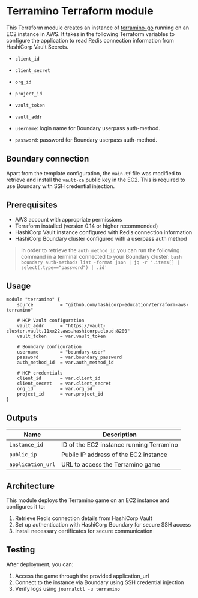 # Terramino Terraform module

This Terraform module creates an instance of [terramino-go](https://github.com/hashicorp-education/terramino-go) running on an EC2 instance in AWS. It takes in the following Terraform variables to configure the application to read Redis connection information from HashiCorp Vault Secrets.

- `client_id`
- `client_secret`
- `org_id`
- `project_id`

- `vault_token`
- `vault_addr`
- `username`: login name for Boundary userpass auth-method.
- `password`: password for Boundary userpass auth-method.

## Boundary connection
Apart from the template configuration, the `main.tf` file was modified to retrieve and install the `vault-ca` public key in the EC2.
This is required to use Boundary with SSH credential injection.

## Prerequisites

- AWS account with appropriate permissions
- Terraform installed (version 0.14 or higher recommended)
- HashiCorp Vault instance configured with Redis connection information
- HashiCorp Boundary cluster configured with a userpass auth method

>In order to retrieve the `auth_method_id` you can run the following command in a terminal connected to your Boundary cluster:
    ```bash
    boundary auth-methods list -format json | jq -r '.items[] | select(.type=="password") | .id' 
    ```

## Usage

```hcl
module "terramino" {
    source          = "github.com/hashicorp-education/terraform-aws-terramino"
    
    # HCP Vault configuration
    vault_addr      = "https://vault-cluster.vault.11xx22.aws.hashicorp.cloud:8200"
    vault_token     = var.vault_token
    
    # Boundary configuration
    username        = "boundary-user"
    password        = var.boundary_password
    auth_method_id  = var.auth_method_id
    
    # HCP credentials
    client_id       = var.client_id
    client_secret   = var.client_secret
    org_id          = var.org_id
    project_id      = var.project_id
}
```

## Outputs

| Name | Description |
|------|-------------|
| `instance_id` | ID of the EC2 instance running Terramino |
| `public_ip` | Public IP address of the EC2 instance |
| `application_url` | URL to access the Terramino game |

## Architecture

This module deploys the Terramino game on an EC2 instance and configures it to:
1. Retrieve Redis connection details from HashiCorp Vault
2. Set up authentication with HashiCorp Boundary for secure SSH access
3. Install necessary certificates for secure communication

## Testing

After deployment, you can:
1. Access the game through the provided application_url
2. Connect to the instance via Boundary using SSH credential injection
3. Verify logs using `journalctl -u terramino`
